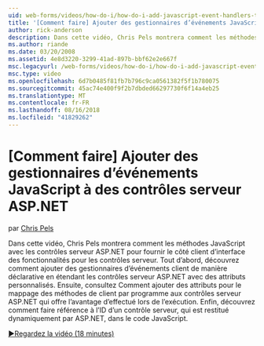 ```yaml
---
uid: web-forms/videos/how-do-i/how-do-i-add-javascript-event-handlers-to-aspnet-server-controls
title: '[Comment faire] Ajouter des gestionnaires d’événements JavaScript à des contrôles serveur ASP.NET | Microsoft Docs'
author: rick-anderson
description: Dans cette vidéo, Chris Pels montrera comment les méthodes JavaScript avec les contrôles serveur ASP.NET pour fournir le côté client d’interface des fonctionnalités pour le contrat du serveur...
ms.author: riande
ms.date: 03/20/2008
ms.assetid: 4e8d3220-3299-41ad-897b-bbf62e2e667f
msc.legacyurl: /web-forms/videos/how-do-i/how-do-i-add-javascript-event-handlers-to-aspnet-server-controls
msc.type: video
ms.openlocfilehash: 6d7b0485f81fb7b796c9ca0561382f5f1b780075
ms.sourcegitcommit: 45ac74e400f9f2b7dbded66297730f6f14a4eb25
ms.translationtype: MT
ms.contentlocale: fr-FR
ms.lasthandoff: 08/16/2018
ms.locfileid: "41829262"
---
```

<a name="how-do-i-add-javascript-event-handlers-to-aspnet-server-controls"></a>[Comment faire] Ajouter des gestionnaires d’événements JavaScript à des contrôles serveur ASP.NET
====================
par [Chris Pels](https://twitter.com/chrispels)

Dans cette vidéo, Chris Pels montrera comment les méthodes JavaScript avec les contrôles serveur ASP.NET pour fournir le côté client d’interface des fonctionnalités pour les contrôles serveur. Tout d’abord, découvrez comment ajouter des gestionnaires d’événements client de manière déclarative en étendant les contrôles serveur ASP.NET avec des attributs personnalisés. Ensuite, consultez Comment ajouter des attributs pour le mappage des méthodes de client par programme aux contrôles serveur ASP.NET qui offre l’avantage d’effectué lors de l’exécution. Enfin, découvrez comment faire référence à l’ID d’un contrôle serveur, qui est restitué dynamiquement par ASP.NET, dans le code JavaScript.

[&#9654;Regardez la vidéo (18 minutes)](https://channel9.msdn.com/Blogs/ASP-NET-Site-Videos/how-do-i-add-javascript-event-handlers-to-aspnet-server-controls)
